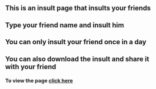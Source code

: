 ## This is an insult page that insults your friends 
## Type your friend name and insult him
## You can only insult your friend once in a day
## You can also download the insult and share it with your friend 

### To view the page [click here](https://uchihadsenju.github.io/insult-page-2/)
